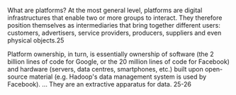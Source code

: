 What are platforms? At the most general level, platforms are digital infrastructures that enable two or more groups to interact. They therefore position themselves as intermediaries that bring together different users: customers, advertisers, service providers, producers, suppliers and even physical objects.25  

Platform ownership, in turn, is essentially ownership of software (the 2 billion lines of code for Google, or the 20 million lines of code for Facebook) and hardware (servers, data centres, smartphones, etc.) built upon open-source material (e.g. Hadoop's data management system is used by Facebook). ... They are an extractive apparatus for data. 25-26
